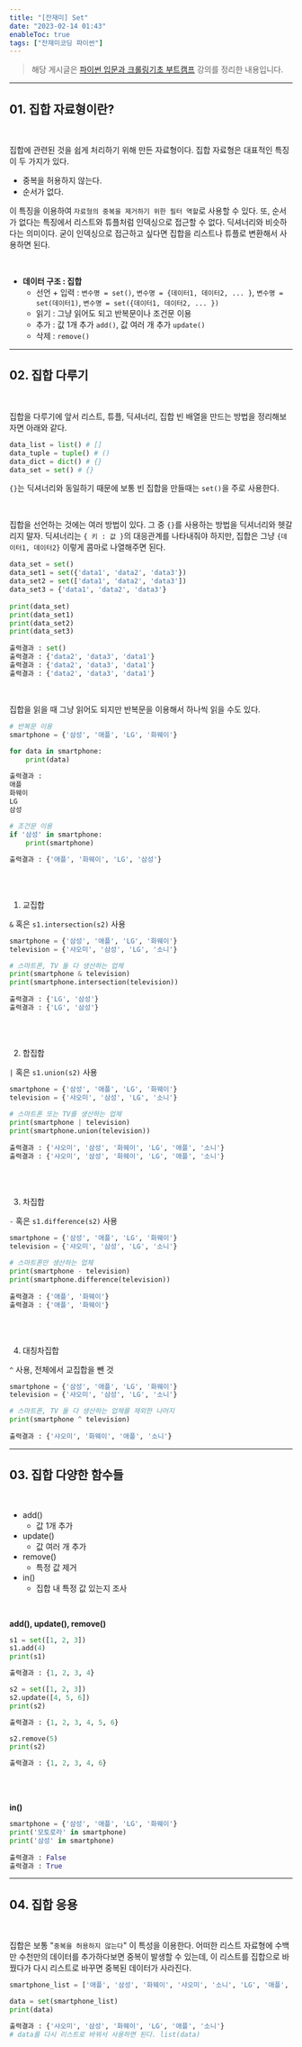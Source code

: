 ```yaml
---
title: "[잔재미] Set"
date: "2023-02-14 01:43"
enableToc: true
tags: ["잔재미코딩 파이썬"]
---
```


> 해당 게시글은 <a href='https://www.inflearn.com/course/python-crawling-basic' target='_blank'>파이썬 입문과 크롤링기초 부트캠프</a> 강의를 정리한 내용입니다.

<hr>

## 01. 집합 자료형이란?

<br>

집합에 관련된 것을 쉽게 처리하기 위해 만든 자료형이다. 집합 자료형은 대표적인 특징이 두 가지가 있다.

- 중복을 허용하지 않는다.
- 순서가 없다.

이 특징을 이용하여 `자료형의 중복을 제거하기 위한 필터 역할`로 사용할 수 있다. 또, 순서가 없다는 특징에서 리스트와 튜플처럼 인덱싱으로 접근할 수 없다. 딕셔너리와 비슷하다는 의미이다. 굳이 인덱싱으로 접근하고 싶다면 집합을 리스트나 튜플로 변환해서 사용하면 된다.

<br>

- **데이터 구조 : 집합**
	- 선언 + 입력 : `변수명 = set()`, `변수명 = {데이터1, 데이터2, ... }`, `변수명 = set(데이터1)`, `변수명 = set({데이터1, 데이터2, ... })`
	- 읽기 : 그냥 읽어도 되고 반복문이나 조건문 이용
	- 추가 : 값 1개 추가 `add()`, 값 여러 개 추가 `update()`
	- 삭제 : `remove()`

<hr>

## 02. 집합 다루기

<br>

집합을 다루기에 앞서 리스트, 튜플, 딕셔너리, 집합 빈 배열을 만드는 방법을 정리해보자면 아래와 같다.

```python
data_list = list() # []
data_tuple = tuple() # ()
data_dict = dict() # {}
data_set = set() # {}
```

`{}`는 딕셔너리와 동일하기 때문에 보통 빈 집합을 만들때는 `set()`을 주로 사용한다.  

<br>

집합을 선언하는 것에는 여러 방법이 있다. 그 중 `{}`를 사용하는 방법을 딕셔너리와 헷갈리지 말자. 딕셔너리는 `{ 키 : 값 }`의 대응관계를 나타내줘야 하지만, 집합은 그냥 `{데이터1, 데이터2}` 이렇게 콤마로 나열해주면 된다.

```python
data_set = set()
data_set1 = set({'data1', 'data2', 'data3'})
data_set2 = set(['data1', 'data2', 'data3'])
data_set3 = {'data1', 'data2', 'data3'}
  
print(data_set)
print(data_set1)
print(data_set2)
print(data_set3)
  
출력결과 : set()
출력결과 : {'data2', 'data3', 'data1'}
출력결과 : {'data2', 'data3', 'data1'}
출력결과 : {'data2', 'data3', 'data1'}
```
  
<br>

집합을 읽을 때 그냥 읽어도 되지만 반복문을 이용해서 하나씩 읽을 수도 있다.

```python
# 반복문 이용
smartphone = {'삼성', '애플', 'LG', '화웨이'}
  
for data in smartphone:
	print(data)

출력결과 :
애플
화웨이
LG
삼성
  
# 조건문 이용
if '삼성' in smartphone:
	print(smartphone)

출력결과 : {'애플', '화웨이', 'LG', '삼성'}
```

<br> <br>

1. 교집합

`&` 혹은 `s1.intersection(s2)` 사용

```python
smartphone = {'삼성', '애플', 'LG', '화웨이'}
television = {'샤오미', '삼성', 'LG', '소니'}

# 스마트폰, TV 둘 다 생산하는 업체
print(smartphone & television)
print(smartphone.intersection(television))
  
출력결과 : {'LG', '삼성'}
출력결과 : {'LG', '삼성'}
```
  
<br><br>

2. 합집합

`|` 혹은 `s1.union(s2)` 사용

```python
smartphone = {'삼성', '애플', 'LG', '화웨이'}
television = {'샤오미', '삼성', 'LG', '소니'}
  
# 스마트폰 또는 TV를 생산하는 업체
print(smartphone | television)
print(smartphone.union(television))
  
출력결과 : {'샤오미', '삼성', '화웨이', 'LG', '애플', '소니'}
출력결과 : {'샤오미', '삼성', '화웨이', 'LG', '애플', '소니'}
```
  
<br><br>

3. 차집합

`-` 혹은 `s1.difference(s2)` 사용

```python
smartphone = {'삼성', '애플', 'LG', '화웨이'}
television = {'샤오미', '삼성', 'LG', '소니'}
  
# 스마트폰만 생산하는 업체
print(smartphone - television)
print(smartphone.difference(television))
  
출력결과 : {'애플', '화웨이'}
출력결과 : {'애플', '화웨이'}
```

<br><br>

4. 대칭차집합

`^` 사용, 전체에서 교집합을 뺀 것

```python
smartphone = {'삼성', '애플', 'LG', '화웨이'}
television = {'샤오미', '삼성', 'LG', '소니'}

# 스마트폰, TV 둘 다 생산하는 업체를 제외한 나머지
print(smartphone ^ television)
  
출력결과 : {'샤오미', '화웨이', '애플', '소니'}
```

<hr>
  
## 03. 집합 다양한 함수들

<br>

- add()
	- 값 1개 추가
- update()
	- 값 여러 개 추가
- remove()
	- 특정 값 제거
- in()
	- 집합 내 특정 값 있는지 조사

<br>

**add(), update(), remove()**

```python
s1 = set([1, 2, 3])
s1.add(4)
print(s1)

출력결과 : {1, 2, 3, 4}

s2 = set([1, 2, 3])
s2.update([4, 5, 6])
print(s2)

출력결과 : {1, 2, 3, 4, 5, 6}

s2.remove(5)
print(s2)

출력결과 : {1, 2, 3, 4, 6}
```

<br><br>

**in()**

```python
smartphone = {'삼성', '애플', 'LG', '화웨이'}
print('모토로라' in smartphone)
print('삼성' in smartphone)
  
출력결과 : False
출력결과 : True
```

<hr>

## 04. 집합 응용
  
<br>

집합은 보통 "`중복을 허용하지 않는다`" 이 특성을 이용한다. 어떠한 리스트 자료형에 수백만 수천만의 데이터를 추가하다보면 중복이 발생할 수 있는데, 이 리스트를 집합으로 바꿨다가 다시 리스트로 바꾸면 중복된 데이터가 사라진다.

```python
smartphone_list = ['애플', '삼성', '화웨이', '샤오미', '소니', 'LG', '애플', '삼성', '화웨이', '샤오미', '소니', 'LG', '애플', '삼성', '화웨이', '샤오미', '소니', 'LG', '애플', '삼성', '화웨이', '샤오미', '소니', 'LG', ]

data = set(smartphone_list)
print(data)

출력결과 : {'샤오미', '삼성', '화웨이', 'LG', '애플', '소니'}
# data를 다시 리스트로 바꿔서 사용하면 된다. list(data)
```